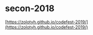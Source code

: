 # secon-2018

 [https://zolotyh.github.io/codefest-2019/](https://zolotyh.github.io/codefest-2019/)
